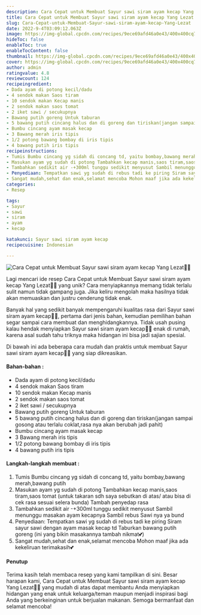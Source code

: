 ```yaml
---
description: Cara Cepat untuk Membuat Sayur sawi siram ayam kecap Yang Lezat"
title: Cara Cepat untuk Membuat Sayur sawi siram ayam kecap Yang Lezat
slug: Cara-Cepat-untuk-Membuat-Sayur-sawi-siram-ayam-kecap-Yang-Lezat
date: 2022-9-4T03:09:12.063Z
image: https://img-global.cpcdn.com/recipes/9ece69afd46a0e43/400x400cq70/photo.jpg
hideToc: false
enableToc: true
enableTocContent: false
thumbnail: https://img-global.cpcdn.com/recipes/9ece69afd46a0e43/400x400cq70/photo.jpg
cover: https://img-global.cpcdn.com/recipes/9ece69afd46a0e43/400x400cq70/photo.jpg
author: admin
ratingvalue: 4.8
reviewcount: 124
recipeingredient:
- Dada ayam di potong kecil/dadu
- 4 sendok makan Saos tiram
- 10 sendok makan Kecap manis
- 2 sendok makan saos tomat
- 2 iket sawi / secukupnya
- Bawang putih goreng Untuk taburan
- 5 bawang putih cincang halus dan di goreng dan tiriskan(jangan sampai gosong atau terlalu coklat,rasa nya akan berubah jadi pahit)
- Bumbu cincang ayam masak kecap
- 3 Bawang merah iris tipis
- 1/2 potong bawang bombay di iris tipis
- 4 bawang putih iris tipis
recipeinstructions:
- Tumis Bumbu cincang yg sidah di concang td, yaitu bombay,bawang merah,bawang putih
- Masukan ayam yg sudah di potong Tambahkan kecap manis,saos tiram,saos tomat (untuk takaran sdh saya sebutkan di atas/ atau bisa di cek rasa sesuai selera bunda) Tambah penyedap rasa
- Tambahkan sedikit air -+300ml tunggu sedikit menyusut Sambil menunggu masakan ayam kecapnya Sambil rebus Sawi nya ya bund
- Penyediaan: Tempatkan sawi yg sudah di rebus tadi ke piring Siram sayur sawi dengan ayam masak kecap td Taburkan bawang putih goreng (ini yang bikin masakannya tambah nikmat💕)
- Sangat mudah,sehat dan enak,selamat mencoba Mohon maaf jika ada kekeliruan terimakasih💕
categories:
- Resep

tags:
- Sayur
- sawi
- siram
- ayam
- kecap

katakunci: Sayur sawi siram ayam kecap
recipecuisine: Indonesian

---
```


![Cara Cepat untuk Membuat Sayur sawi siram ayam kecap Yang Lezat👩‍🍳](https://img-global.cpcdn.com/recipes/9ece69afd46a0e43/400x400cq70/photo.jpg)

Lagi mencari ide resep Cara Cepat untuk Membuat Sayur sawi siram ayam kecap Yang Lezat👩‍🍳 yang unik? Cara menyiapkannya memang tidak terlalu sulit namun tidak gampang juga. Jika keliru mengolah maka hasilnya tidak akan memuaskan dan justru cenderung tidak enak.

Banyak hal yang sedikit banyak mempengaruhi kualitas rasa dari Sayur sawi siram ayam kecap👩‍🍳, pertama dari jenis bahan, kemudian pemilihan bahan segar sampai cara membuat dan menghidangkannya. Tidak usah pusing kalau hendak menyiapkan Sayur sawi siram ayam kecap👩‍🍳 enak di rumah, karena asal sudah tahu triknya maka hidangan ini bisa jadi sajian spesial.

Di bawah ini ada beberapa cara mudah dan praktis untuk membuat Sayur sawi siram ayam kecap👩‍🍳 yang siap dikreasikan.

<!--inarticleads1-->

#### Bahan-bahan :

- Dada ayam di potong kecil/dadu
- 4 sendok makan Saos tiram
- 10 sendok makan Kecap manis
- 2 sendok makan saos tomat
- 2 iket sawi / secukupnya
- Bawang putih goreng Untuk taburan
- 5 bawang putih cincang halus dan di goreng dan tiriskan(jangan sampai gosong atau terlalu coklat,rasa nya akan berubah jadi pahit)
- Bumbu cincang ayam masak kecap
- 3 Bawang merah iris tipis
- 1/2 potong bawang bombay di iris tipis
- 4 bawang putih iris tipis

<!--inarticleads2-->

#### Langkah-langkah membuat :

1. Tumis Bumbu cincang yg sidah di concang td, yaitu bombay,bawang merah,bawang putih
1. Masukan ayam yg sudah di potong Tambahkan kecap manis,saos tiram,saos tomat (untuk takaran sdh saya sebutkan di atas/ atau bisa di cek rasa sesuai selera bunda) Tambah penyedap rasa
1. Tambahkan sedikit air -+300ml tunggu sedikit menyusut Sambil menunggu masakan ayam kecapnya Sambil rebus Sawi nya ya bund
1. Penyediaan: Tempatkan sawi yg sudah di rebus tadi ke piring Siram sayur sawi dengan ayam masak kecap td Taburkan bawang putih goreng (ini yang bikin masakannya tambah nikmat💕)
1. Sangat mudah,sehat dan enak,selamat mencoba Mohon maaf jika ada kekeliruan terimakasih💕

#### Penutup

Terima kasih telah membaca resep yang kami tampilkan di sini. Besar harapan kami, Cara Cepat untuk Membuat Sayur sawi siram ayam kecap Yang Lezat👩‍🍳 yang mudah di atas dapat membantu Anda menyiapkan hidangan yang enak untuk keluarga/teman maupun menjadi inspirasi bagi Anda yang berkeinginan untuk berjualan makanan. Semoga bermanfaat dan selamat mencoba!